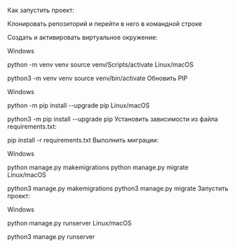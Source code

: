 Как запустить проект:

Клонировать репозиторий и перейти в него в командной строке

Cоздать и активировать виртуальное окружение:

Windows

python -m venv venv 
source venv/Scripts/activate 
Linux/macOS

python3 -m venv venv 
source venv/bin/activate 
Обновить PIP

Windows

python -m pip install --upgrade pip 
Linux/macOS

python3 -m pip install --upgrade pip 
Установить зависимости из файла requirements.txt:

pip install -r requirements.txt 
Выполнить миграции:

Windows

python manage.py makemigrations 
python manage.py migrate 
Linux/macOS

python3 manage.py makemigrations 
python3 manage.py migrate 
Запустить проект:

Windows

python manage.py runserver 
Linux/macOS

python3 manage.py runserver 

